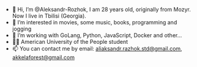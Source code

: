 - 👋 Hi, I’m @Aleksandr-Rozhok, I am 28 years old, originally from Mozyr. Now I live in Tbilisi (Georgia).
- 👀 I’m interested in movies, some music, books, programming and jogging
- 🌱 I’m working with GoLang, Python, JavaScript, Docker and other...
- 🧑‍🎓 American University of the People student
- 📫 You can contact me by email: aliaksandr.razhok.std@gmail.com, akkelaforest@gmail.com


<!---
Aleksandr-Rozhok/Aleksandr-Rozhok is a ✨ special ✨ repository because its `README.md` (this file) appears on your GitHub profile.
You can click the Preview link to take a look at your changes.
--->

